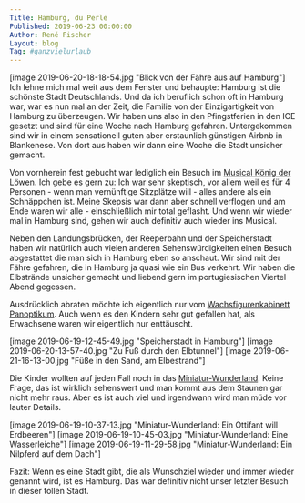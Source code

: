 ```yaml
---
Title: Hamburg, du Perle
Published: 2019-06-23 00:00:00
Author: René Fischer
Layout: blog
Tag: #ganzvielurlaub
---
```

[image 2019-06-20-18-18-54.jpg "Blick von der Fähre aus auf Hamburg"]
Ich lehne mich mal weit aus dem Fenster und behaupte: Hamburg ist die schönste Stadt Deutschlands. Und da ich beruflich schon oft in Hamburg war, war es nun mal an der Zeit, die Familie von der Einzigartigkeit von Hamburg zu überzeugen. Wir haben uns also in den Pfingstferien in den ICE gesetzt und sind für eine Woche nach Hamburg gefahren. Untergekommen sind wir in einem sensationell guten aber erstaunlich günstigen Airbnb in Blankenese. Von dort aus haben wir dann eine Woche die Stadt unsicher gemacht.

Von vornherein fest gebucht war lediglich ein Besuch im [Musical König der Löwen](https://www.stage-entertainment.de/musicals-shows/disneys-der-koenig-der-loewen-hamburg/). Ich gebe es gern zu: Ich war sehr skeptisch, vor allem weil es für 4 Personen - wenn man vernünftige Sitzplätze will - alles andere als ein Schnäppchen ist. Meine Skepsis war dann aber schnell verflogen und am Ende waren wir alle - einschließlich mir total geflasht. Und wenn wir wieder mal in Hamburg sind, gehen wir auch definitiv auch wieder ins Musical.

Neben den Landungsbrücken, der Reeperbahn und der Speicherstadt haben wir natürlich auch vielen anderen Sehenswürdigkeiten einen Besuch abgestattet die man sich in Hamburg eben so anschaut. Wir sind mit der Fähre gefahren, die in Hamburg ja quasi wie ein Bus verkehrt. Wir haben die Elbstrände unsicher gemacht und liebend gern im portugiesischen Viertel Abend gegessen.

Ausdrücklich abraten möchte ich eigentlich nur vom [Wachsfigurenkabinett Panoptikum](https://www.panoptikum.de/de/). Auch wenn es den Kindern sehr gut gefallen hat, als Erwachsene waren wir eigentlich nur enttäuscht.

[image 2019-06-19-12-45-49.jpg "Speicherstadt in Hamburg"]
[image 2019-06-20-13-57-40.jpg "Zu Fuß durch den Elbtunnel"]
[image 2019-06-21-16-13-00.jpg "Füße in den Sand, am Elbestrand"]

Die Kinder wollten auf jeden Fall noch in das [Miniatur-Wunderland](https://www.miniatur-wunderland.de/). Keine Frage, das ist wirklich sehenswert und man kommt aus dem Staunen gar nicht mehr raus. Aber es ist auch viel und irgendwann wird man müde vor lauter Details.

[image 2019-06-19-10-37-13.jpg "Miniatur-Wunderland: Ein Ottifant will Erdbeeren"]
[image 2019-06-19-10-45-03.jpg "Miniatur-Wunderland: Eine Wasserleiche"]
[image 2019-06-19-11-29-58.jpg "Miniatur-Wunderland: Ein Nilpferd auf dem Dach"]

Fazit: Wenn es eine Stadt gibt, die als Wunschziel wieder und immer wieder genannt wird, ist es Hamburg. Das war definitiv nicht unser letzter Besuch in dieser tollen Stadt.
